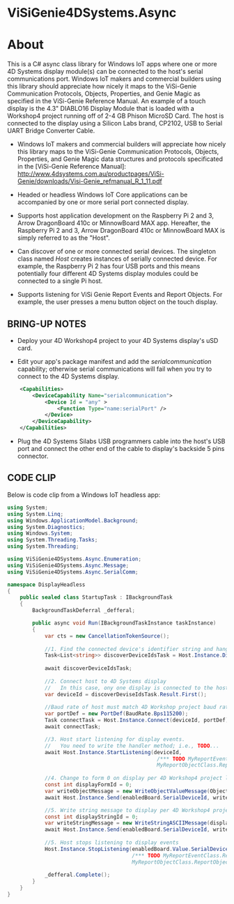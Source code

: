 # ViSiGenie4DSystems.Async

# About

This is a C# async class library for Windows IoT apps where one or more 4D Systems display module(s) can be connected to the host's serial communications port. Windows IoT makers and commercial builders using this library should appreciate how nicely it maps to the ViSi-Genie Communication Protocols, Objects, Properties, and Genie Magic as specified in the ViSi-Genie Reference Manual.
An example of a touch display is the 4.3" DIABLO16 Display Module that is loaded with a Workshop4 project running off of 2-4 GB Phison MicroSD Card. The host is connected to the display using a Silicon Labs brand, CP2102, USB to Serial UART Bridge Converter Cable.

* Windows IoT makers and commercial builders will appreciate how nicely this library maps to the ViSi-Genie Communication Protocols, Objects, Properties, and Genie Magic data structures and protocols specificated in the [ViSi-Genie Reference Manual]: http://www.4dsystems.com.au/productpages/ViSi-Genie/downloads/Visi-Genie_refmanual_R_1_11.pdf

* Headed or headless Windows IoT Core applications can be accompanied by one or more serial port connected display.

* Supports host application development on the Raspberry Pi 2 and 3, Arrow DragonBoard 410c or MinnowBoard MAX app. 
  Hereafter, the Raspberry Pi 2 and 3, Arrow DragonBoard 410c or MinnowBoard MAX is simply referred to as the "Host". 

* Can discover of one or more connected serial devices. The singleton class named *Host* creates instances of serially connected device. 
  For example, the Raspberry Pi 2 has four USB ports and this means potentially four different 4D Systems display modules could be connected to a single Pi host. 
  
* Supports listening for ViSi Genie Report Events and Report Objects. For example, the user presses a menu button object on the touch display.  

## BRING-UP NOTES 

* Deploy your 4D Workshop4 project to your 4D Systems display's uSD card. 

* Edit your app's package manifest and add the *serialcommunication* capability; otherwise serial communications will fail when you try to connect to the 4D Systems display.

```XML
	<Capabilities>
		<DeviceCapability Name="serialcommunication">
			<Device Id = "any" >
				<Function Type="name:serialPort" />
			</Device>
		</DeviceCapability>
	</Capabilities>
```		
* Plug the 4D Systems Silabs USB programmers cable into the host's USB port and connect the other end of the cable to display's backside 5 pins connector.

## CODE CLIP  

Below is code clip from a Windows IoT headless app:

```C#
using System;
using System.Linq;
using Windows.ApplicationModel.Background;
using System.Diagnostics;
using Windows.System;
using System.Threading.Tasks;
using System.Threading;

using ViSiGenie4DSystems.Async.Enumeration;
using ViSiGenie4DSystems.Async.Message;
using ViSiGenie4DSystems.Async.SerialComm;

namespace DisplayHeadless
{
    public sealed class StartupTask : IBackgroundTask
    {
        BackgroundTaskDeferral _defferal;

        public async void Run(IBackgroundTaskInstance taskInstance)
        {		
			var cts = new CancellationTokenSource();
		
			//1. Find the connected device's identifier string and hang on to it
			Task<List<string>> discoverDeviceIdsTask = Host.Instance.DiscoverDeviceIds();
			
			await discoverDeviceIdsTask;
			 
			//2. Connect host to 4D Systems display
			//   In this case, ony one display is connected to the host
			var deviceId = discoverDeviseIdsTask.Result.First();
			
			//Baud rate of host must match 4D Workshop project baud rate
			var portDef = new PortDef(BaudRate.Bps115200);
			Task connectTask = Host.Instance.Connect(deviceId, portDef);
			await connectTask;

			//3. Host start listening for display events. 
			//   You need to write the handler method; i.e., TODO...
			await Host.Instance.StartListening(deviceId,
												/*** TODO MyReportEventClass.ReportEventMessageHandler.Handler,
												MyReportObjectClass.ReportObjectStatusMessageHandler.Handler ***/);
		
			//4. Change to form 0 on display per 4D Workshop4 project layout...
			const int displayFormId = 0;
			var writeObjectMessage = new WriteObjectValueMessage(ObjectType.Form, displayFormId);
			await Host.Instance.Send(enabledBoard.SerialDeviceId, writeObjectMessage, cts.Token);

			//5. Write string message to display per 4D Workshop4 project layout...
			const int displayStringId = 0;
			var writeStringMessage = new WriteStringASCIIMessage(displayStringId, "Hello 4D Systems via Windows IoT!");
			await Host.Instance.Send(enabledBoard.SerialDeviceId, writeStringMessage, cts.Token);
		
			//5. Host stops listening to display events
		    Host.Instance.StopListening(enabledBoard.Value.SerialDeviceId,
										/*** TODO MyReportEventClass.ReportEventMessageHandler.Handler,
										MyReportObjectClass.ReportObjectStatusMessageHandler.Handler ***/);
    
            _defferal.Complete();
        }        
    }
}
```
